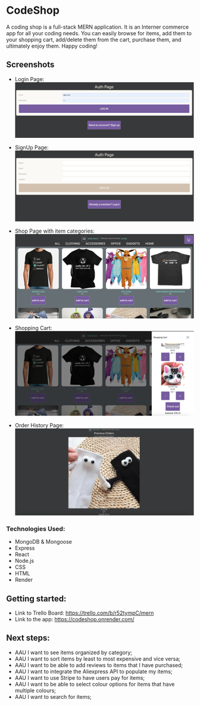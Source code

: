 # CodeShop  
A coding shop is a full-stack MERN application. It is an Interner commerce app for all your coding needs. You can easily browse for items, add them to your shopping cart, add/delete them from the cart, purchase them, and ultimately enjoy them. Happy coding!

## Screenshots
- Login Page:
![My Image](pics/Login%20page.png)

- SignUp Page:
![My Image](pics/Signup%20page.png)

- Shop Page with item categories:
![My Image](pics/Store%20front.png)

- Shopping Cart:
![My Image](pics/Shopping%20cart.png)

- Order History Page:
![My Image](pics/Previous%20orders.png)

### Technologies Used:
  - MongoDB & Mongoose
  - Express
  - React
  - Node.js
  - CSS
  - HTML
  - Render

## Getting started:
- Link to Trello Board: https://trello.com/b/r52tympC/mern
- Link to the app: https://codeshop.onrender.com/

## Next steps:
- AAU I want to see items organized by category;
- AAU I want to sort items by least to most expensive and vice versa;
- AAU I want to be able to add reviews to items that I have purchased;
- AAU I want to integrate the Aliexpress API to populate my items;
- AAU I want to use Stripe to have users pay for items;
- AAU I want to be able to select colour options for items that have multiple colours;
- AAU I want to search for items;